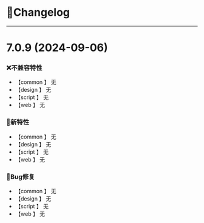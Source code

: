 
# 🚀Changelog

-------------------------------------------------------------------------------------------------------------
# 7.0.9 (2024-09-06)
### ❌不兼容特性
* 【common 】      无
* 【design 】      无
* 【script 】      无
* 【web    】      无


### 🐣新特性
* 【common 】      无
* 【design 】      无
* 【script 】      无
* 【web    】      无

### 🐞Bug修复
* 【common 】      无
* 【design 】      无
* 【script 】      无
* 【web    】      无


